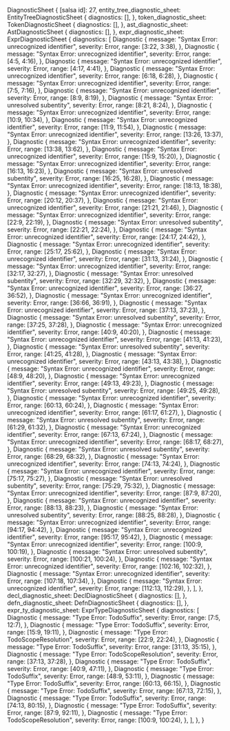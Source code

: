 DiagnosticSheet {
    [salsa id]: 27,
    entity_tree_diagnostic_sheet: EntityTreeDiagnosticSheet {
        diagnostics: [],
    },
    token_diagnostic_sheet: TokenDiagnosticSheet {
        diagnostics: [],
    },
    ast_diagnostic_sheet: AstDiagnosticSheet {
        diagnostics: [],
    },
    expr_diagnostic_sheet: ExprDiagnosticSheet {
        diagnostics: [
            Diagnostic {
                message: "Syntax Error: unrecognized identifier",
                severity: Error,
                range: [3:22, 3:38),
            },
            Diagnostic {
                message: "Syntax Error: unrecognized identifier",
                severity: Error,
                range: [4:5, 4:16),
            },
            Diagnostic {
                message: "Syntax Error: unrecognized identifier",
                severity: Error,
                range: [4:17, 4:41),
            },
            Diagnostic {
                message: "Syntax Error: unrecognized identifier",
                severity: Error,
                range: [6:18, 6:28),
            },
            Diagnostic {
                message: "Syntax Error: unrecognized identifier",
                severity: Error,
                range: [7:5, 7:16),
            },
            Diagnostic {
                message: "Syntax Error: unrecognized identifier",
                severity: Error,
                range: [8:9, 8:19),
            },
            Diagnostic {
                message: "Syntax Error: unresolved subentity",
                severity: Error,
                range: [8:21, 8:24),
            },
            Diagnostic {
                message: "Syntax Error: unrecognized identifier",
                severity: Error,
                range: [10:9, 10:34),
            },
            Diagnostic {
                message: "Syntax Error: unrecognized identifier",
                severity: Error,
                range: [11:9, 11:54),
            },
            Diagnostic {
                message: "Syntax Error: unrecognized identifier",
                severity: Error,
                range: [13:26, 13:37),
            },
            Diagnostic {
                message: "Syntax Error: unrecognized identifier",
                severity: Error,
                range: [13:38, 13:62),
            },
            Diagnostic {
                message: "Syntax Error: unrecognized identifier",
                severity: Error,
                range: [15:9, 15:20),
            },
            Diagnostic {
                message: "Syntax Error: unrecognized identifier",
                severity: Error,
                range: [16:13, 16:23),
            },
            Diagnostic {
                message: "Syntax Error: unresolved subentity",
                severity: Error,
                range: [16:25, 16:28),
            },
            Diagnostic {
                message: "Syntax Error: unrecognized identifier",
                severity: Error,
                range: [18:13, 18:38),
            },
            Diagnostic {
                message: "Syntax Error: unrecognized identifier",
                severity: Error,
                range: [20:12, 20:37),
            },
            Diagnostic {
                message: "Syntax Error: unrecognized identifier",
                severity: Error,
                range: [21:21, 21:46),
            },
            Diagnostic {
                message: "Syntax Error: unrecognized identifier",
                severity: Error,
                range: [22:9, 22:19),
            },
            Diagnostic {
                message: "Syntax Error: unresolved subentity",
                severity: Error,
                range: [22:21, 22:24),
            },
            Diagnostic {
                message: "Syntax Error: unrecognized identifier",
                severity: Error,
                range: [24:17, 24:42),
            },
            Diagnostic {
                message: "Syntax Error: unrecognized identifier",
                severity: Error,
                range: [25:17, 25:62),
            },
            Diagnostic {
                message: "Syntax Error: unrecognized identifier",
                severity: Error,
                range: [31:13, 31:24),
            },
            Diagnostic {
                message: "Syntax Error: unrecognized identifier",
                severity: Error,
                range: [32:17, 32:27),
            },
            Diagnostic {
                message: "Syntax Error: unresolved subentity",
                severity: Error,
                range: [32:29, 32:32),
            },
            Diagnostic {
                message: "Syntax Error: unrecognized identifier",
                severity: Error,
                range: [36:27, 36:52),
            },
            Diagnostic {
                message: "Syntax Error: unrecognized identifier",
                severity: Error,
                range: [36:66, 36:91),
            },
            Diagnostic {
                message: "Syntax Error: unrecognized identifier",
                severity: Error,
                range: [37:13, 37:23),
            },
            Diagnostic {
                message: "Syntax Error: unresolved subentity",
                severity: Error,
                range: [37:25, 37:28),
            },
            Diagnostic {
                message: "Syntax Error: unrecognized identifier",
                severity: Error,
                range: [40:9, 40:20),
            },
            Diagnostic {
                message: "Syntax Error: unrecognized identifier",
                severity: Error,
                range: [41:13, 41:23),
            },
            Diagnostic {
                message: "Syntax Error: unresolved subentity",
                severity: Error,
                range: [41:25, 41:28),
            },
            Diagnostic {
                message: "Syntax Error: unrecognized identifier",
                severity: Error,
                range: [43:13, 43:38),
            },
            Diagnostic {
                message: "Syntax Error: unrecognized identifier",
                severity: Error,
                range: [48:9, 48:20),
            },
            Diagnostic {
                message: "Syntax Error: unrecognized identifier",
                severity: Error,
                range: [49:13, 49:23),
            },
            Diagnostic {
                message: "Syntax Error: unresolved subentity",
                severity: Error,
                range: [49:25, 49:28),
            },
            Diagnostic {
                message: "Syntax Error: unrecognized identifier",
                severity: Error,
                range: [60:13, 60:24),
            },
            Diagnostic {
                message: "Syntax Error: unrecognized identifier",
                severity: Error,
                range: [61:17, 61:27),
            },
            Diagnostic {
                message: "Syntax Error: unresolved subentity",
                severity: Error,
                range: [61:29, 61:32),
            },
            Diagnostic {
                message: "Syntax Error: unrecognized identifier",
                severity: Error,
                range: [67:13, 67:24),
            },
            Diagnostic {
                message: "Syntax Error: unrecognized identifier",
                severity: Error,
                range: [68:17, 68:27),
            },
            Diagnostic {
                message: "Syntax Error: unresolved subentity",
                severity: Error,
                range: [68:29, 68:32),
            },
            Diagnostic {
                message: "Syntax Error: unrecognized identifier",
                severity: Error,
                range: [74:13, 74:24),
            },
            Diagnostic {
                message: "Syntax Error: unrecognized identifier",
                severity: Error,
                range: [75:17, 75:27),
            },
            Diagnostic {
                message: "Syntax Error: unresolved subentity",
                severity: Error,
                range: [75:29, 75:32),
            },
            Diagnostic {
                message: "Syntax Error: unrecognized identifier",
                severity: Error,
                range: [87:9, 87:20),
            },
            Diagnostic {
                message: "Syntax Error: unrecognized identifier",
                severity: Error,
                range: [88:13, 88:23),
            },
            Diagnostic {
                message: "Syntax Error: unresolved subentity",
                severity: Error,
                range: [88:25, 88:28),
            },
            Diagnostic {
                message: "Syntax Error: unrecognized identifier",
                severity: Error,
                range: [94:17, 94:42),
            },
            Diagnostic {
                message: "Syntax Error: unrecognized identifier",
                severity: Error,
                range: [95:17, 95:42),
            },
            Diagnostic {
                message: "Syntax Error: unrecognized identifier",
                severity: Error,
                range: [100:9, 100:19),
            },
            Diagnostic {
                message: "Syntax Error: unresolved subentity",
                severity: Error,
                range: [100:21, 100:24),
            },
            Diagnostic {
                message: "Syntax Error: unrecognized identifier",
                severity: Error,
                range: [102:16, 102:32),
            },
            Diagnostic {
                message: "Syntax Error: unrecognized identifier",
                severity: Error,
                range: [107:18, 107:34),
            },
            Diagnostic {
                message: "Syntax Error: unrecognized identifier",
                severity: Error,
                range: [112:13, 112:29),
            },
        ],
    },
    decl_diagnostic_sheet: DeclDiagnosticSheet {
        diagnostics: [],
    },
    defn_diagnostic_sheet: DefnDiagnosticSheet {
        diagnostics: [],
    },
    expr_ty_diagnostic_sheet: ExprTypeDiagnosticSheet {
        diagnostics: [
            Diagnostic {
                message: "Type Error: TodoSuffix",
                severity: Error,
                range: [7:5, 12:7),
            },
            Diagnostic {
                message: "Type Error: TodoSuffix",
                severity: Error,
                range: [15:9, 19:11),
            },
            Diagnostic {
                message: "Type Error: TodoScopeResolution",
                severity: Error,
                range: [22:9, 22:24),
            },
            Diagnostic {
                message: "Type Error: TodoSuffix",
                severity: Error,
                range: [31:13, 35:15),
            },
            Diagnostic {
                message: "Type Error: TodoScopeResolution",
                severity: Error,
                range: [37:13, 37:28),
            },
            Diagnostic {
                message: "Type Error: TodoSuffix",
                severity: Error,
                range: [40:9, 47:11),
            },
            Diagnostic {
                message: "Type Error: TodoSuffix",
                severity: Error,
                range: [48:9, 53:11),
            },
            Diagnostic {
                message: "Type Error: TodoSuffix",
                severity: Error,
                range: [60:13, 66:15),
            },
            Diagnostic {
                message: "Type Error: TodoSuffix",
                severity: Error,
                range: [67:13, 72:15),
            },
            Diagnostic {
                message: "Type Error: TodoSuffix",
                severity: Error,
                range: [74:13, 80:15),
            },
            Diagnostic {
                message: "Type Error: TodoSuffix",
                severity: Error,
                range: [87:9, 92:11),
            },
            Diagnostic {
                message: "Type Error: TodoScopeResolution",
                severity: Error,
                range: [100:9, 100:24),
            },
        ],
    },
}